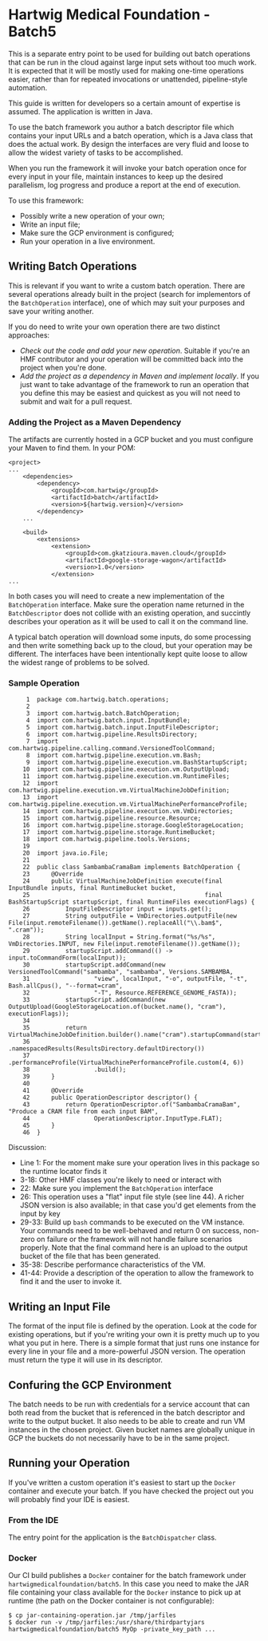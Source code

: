 # Hartwig Medical Foundation - Batch5

This is a separate entry point to be used for building out batch operations that can be run in the cloud against large input sets
without too much work. It is expected that it will be mostly used for making one-time operations easier, rather than for repeated
invocations or unattended, pipeline-style automation.

This guide is written for developers so a certain amount of expertise is assumed. The application is written in Java.

To use the batch framework you author a batch descriptor file which contains your input URLs and a batch operation, which is a
Java class that does the actual work. By design the interfaces are very fluid and loose to allow the widest variety of tasks to be
accomplished.

When you run the framework it will invoke your batch operation once for every input in your file, maintain instances to keep
up the desired parallelism, log progress and produce a report at the end of execution.

To use this framework:

- Possibly write a new operation of your own;
- Write an input file;
- Make sure the GCP environment is configured;
- Run your operation in a live environment.

## Writing Batch Operations

This is relevant if you want to write a custom batch operation. There are several operations already built in the project (search
for implementors of the `BatchOperation` interface), one of which may suit your purposes and save your writing another.

If you do need to write your own operation there are two distinct approaches:

* *Check out the code and add your new operation*. Suitable if you're an HMF contributor and your operation will be committed back
    into the project when you're done.
* *Add the project as a dependency in Maven and implement locally*. If you just want to take advantage of the framework to run an
    operation that you define this may be easiest and quickest as you will not need to submit and wait for a pull request.

### Adding the Project as a Maven Dependency

The artifacts are currently hosted in a GCP bucket and you must configure your Maven to find them. In your POM:

```
<project>
...
    <dependencies>
        <dependency>
            <groupId>com.hartwig</groupId>
            <artifactId>batch</artifactId>
            <version>${hartwig.version}</version>
        </dependency>
    ...

    <build>
        <extensions>
            <extension>
                <groupId>com.gkatzioura.maven.cloud</groupId>
                <artifactId>google-storage-wagon</artifactId>
                <version>1.0</version>
            </extension>
...
```

In both cases you will need to create a new implementation of the `BatchOperation` interface. Make sure the operation name
returned in the `BatchDescriptor` does not collide with an existing operation, and succintly describes your operation as it will
be used to call it on the command line.

A typical batch operation will download some inputs, do some processing and then write something back up to the cloud, but your
operation may be different. The interfaces have been intentionally kept quite loose to allow the widest range of problems to be
solved.

### Sample Operation

```
     1  package com.hartwig.batch.operations;
     2
     3  import com.hartwig.batch.BatchOperation;
     4  import com.hartwig.batch.input.InputBundle;
     5  import com.hartwig.batch.input.InputFileDescriptor;
     6  import com.hartwig.pipeline.ResultsDirectory;
     7  import com.hartwig.pipeline.calling.command.VersionedToolCommand;
     8  import com.hartwig.pipeline.execution.vm.Bash;
     9  import com.hartwig.pipeline.execution.vm.BashStartupScript;
    10  import com.hartwig.pipeline.execution.vm.OutputUpload;
    11  import com.hartwig.pipeline.execution.vm.RuntimeFiles;
    12  import com.hartwig.pipeline.execution.vm.VirtualMachineJobDefinition;
    13  import com.hartwig.pipeline.execution.vm.VirtualMachinePerformanceProfile;
    14  import com.hartwig.pipeline.execution.vm.VmDirectories;
    15  import com.hartwig.pipeline.resource.Resource;
    16  import com.hartwig.pipeline.storage.GoogleStorageLocation;
    17  import com.hartwig.pipeline.storage.RuntimeBucket;
    18  import com.hartwig.pipeline.tools.Versions;
    19
    20  import java.io.File;
    21
    22  public class SambambaCramaBam implements BatchOperation {
    23      @Override
    24      public VirtualMachineJobDefinition execute(final InputBundle inputs, final RuntimeBucket bucket,
    25                                                 final BashStartupScript startupScript, final RuntimeFiles executionFlags) {
    26          InputFileDescriptor input = inputs.get();
    27          String outputFile = VmDirectories.outputFile(new File(input.remoteFilename()).getName().replaceAll("\\.bam$", ".cram"));
    28          String localInput = String.format("%s/%s", VmDirectories.INPUT, new File(input.remoteFilename()).getName());
    29          startupScript.addCommand(() -> input.toCommandForm(localInput));
    30          startupScript.addCommand(new VersionedToolCommand("sambamba", "sambamba", Versions.SAMBAMBA,
    31                  "view", localInput, "-o", outputFile, "-t", Bash.allCpus(), "--format=cram",
    32                  "-T", Resource.REFERENCE_GENOME_FASTA));
    33          startupScript.addCommand(new OutputUpload(GoogleStorageLocation.of(bucket.name(), "cram"), executionFlags));
    34
    35          return VirtualMachineJobDefinition.builder().name("cram").startupCommand(startupScript)
    36                  .namespacedResults(ResultsDirectory.defaultDirectory())
    37                  .performanceProfile(VirtualMachinePerformanceProfile.custom(4, 6))
    38                  .build();
    39      }
    40
    41      @Override
    42      public OperationDescriptor descriptor() {
    43          return OperationDescriptor.of("SambambaCramaBam", "Produce a CRAM file from each input BAM",
    44                  OperationDescriptor.InputType.FLAT);
    45      }
    46  }
```

Discussion:

* Line 1: For the moment make sure your operation lives in this package so the runtime locator finds it
* 3-18: Other HMF classes you're likely to need or interact with
* 22: Make sure you implement the `BatchOperation` interface
* 26: This operation uses a "flat" input file style (see line 44). A richer JSON version is also available; in that case you'd
  get elements from the input by key
* 29-33: Build up `bash` commands to be executed on the VM instance. Your commands need to be well-behaved and return 0 on
  success, non-zero on failure or the framework will not handle failure scenarios properly. Note that the final command here is an
  upload to the output bucket of the file that has been generated.
* 35-38: Describe performance characteristics of the VM.
* 41-44: Provide a description of the operation to allow the framework to find it and the user to invoke it.

## Writing an Input File

The format of the input file is defined by the operation. Look at the code for existing operations, but if you're writing your own
it is pretty much up to you what you put in here. There is a simple format that just runs one instance for every line in your file
and a more-powerful JSON version. The operation must return the type it will use in its descriptor.

## Confuring the GCP Environment

The batch needs to be run with credentials for a service account that can both read from the bucket that is referenced in the
batch descriptor and write to the output bucket. It also needs to be able to create and run VM instances in the chosen project.
Given bucket names are globally unique in GCP the buckets do not necessarily have to be in the same project. 

## Running your Operation

If you've written a custom operation it's easiest to start up the `Docker` container and execute your batch. If you have checked
the project out you will probably find your IDE is easiest.

### From the IDE

The entry point for the application is the `BatchDispatcher` class.

### Docker 

Our CI build publishes a `Docker` container for the batch framework under `hartwigmedicalfoundation/batch5`. In this case you need
to make the JAR file containing your class available for the `Docker` instance to pick up at runtime (the path on the Docker
container is not configurable):

```
$ cp jar-containing-operation.jar /tmp/jarfiles
$ docker run -v /tmp/jarfiles:/usr/share/thirdpartyjars hartwigmedicalfoundation/batch5 MyOp -private_key_path ...
```

